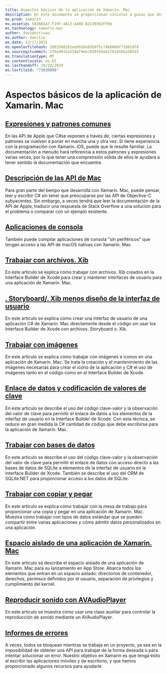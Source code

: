 ```yaml
---
title: Aspectos básicos de la aplicación de Xamarin. Mac
description: En este documento se proporcionan vínculos a guías que describen los distintos conceptos necesarios para entender el desarrollo de aplicaciones de Xamarin. Mac.
ms.prod: xamarin
ms.assetid: 5A36B3A7-F197-4AC3-A40D-B2C49362FF06
ms.technology: xamarin-mac
author: davidortinau
ms.author: daortin
ms.date: 12/17/2015
ms.openlocfilehash: 2603360162ee9918e83b9f5c74b8086f71d02df8
ms.sourcegitcommit: 2fbe4932a319af4ebc829f65eb1fb1816ba305d3
ms.translationtype: MT
ms.contentlocale: es-ES
ms.lasthandoff: 10/29/2019
ms.locfileid: "73030098"
---
```

# <a name="xamarinmac-application-fundamentals"></a>Aspectos básicos de la aplicación de Xamarin. Mac

## <a name="common-patterns-and-idiomsmacapp-fundamentalspatternsmd"></a>[Expresiones y patrones comunes](~/mac/app-fundamentals/patterns.md)

En las API de Apple que C#se exponen a través de, ciertas expresiones y patrones se vuelven a poner en marcha una y otra vez. Si tiene experiencia con la programación con Xamarin. iOS, puede que le resulte familiar. La documentación a menudo hará referencia a estos patrones y expresiones varias veces, por lo que tener una comprensión sólida de ellos le ayudará a tener sentido la documentación que encuentre.

## <a name="understanding-mac-apismacapp-fundamentalsmac-apismd"></a>[Descripción de las API de Mac](~/mac/app-fundamentals/mac-apis.md)

Para gran parte del tiempo que desarrolla con Xamarin. Mac, puede pensar, leer y escribir C# sin tener que preocuparse por las API de Objective-C subyacentes. Sin embargo, a veces tendrá que leer la documentación de la API de Apple, traducir una respuesta de Stack Overflow a una solución para el problema o comparar con un ejemplo existente.

## <a name="console-appsmacapp-fundamentalsconsolemd"></a>[Aplicaciones de consola](~/mac/app-fundamentals/console.md)

También puede compilar aplicaciones de consola "sin periféricos" que tengan acceso a las API de macOS nativas con Xamarin. Mac.

## <a name="working-with-xib-filesmacapp-fundamentalsxibmd"></a>[Trabajar con archivos. Xib](~/mac/app-fundamentals/xib.md)

En este artículo se explica cómo trabajar con archivos. Xib creados en la Interface Builder de Xcode para crear y mantener interfaces de usuario para una aplicación de Xamarin. Mac.

## <a name="storyboardxib-less-user-interface-designmacapp-fundamentalsxibless-uimd"></a>[. Storyboard/. Xib menos diseño de la interfaz de usuario](~/mac/app-fundamentals/xibless-ui.md)

En este artículo se explica cómo crear una interfaz de usuario de una aplicación C# de Xamarin. Mac directamente desde el código sin usar los Interface Builder de Xcode con archivos. Storyboard o. Xib.

## <a name="working-with-imagesmacapp-fundamentalsimagemd"></a>[Trabajar con imágenes](~/mac/app-fundamentals/image.md)

En este artículo se explica cómo trabajar con imágenes e iconos en una aplicación de Xamarin. Mac. Se trata la creación y el mantenimiento de las imágenes necesarias para crear el icono de la aplicación y C# el uso de imágenes tanto en el código como en el Interface Builder de Xcode.

## <a name="data-binding-and-key-value-codingmacapp-fundamentalsdatabindingmd"></a>[Enlace de datos y codificación de valores de clave](~/mac/app-fundamentals/databinding.md)

En este artículo se describe el uso del código clave-valor y la observación del valor de clave para permitir el enlace de datos a los elementos de la interfaz de usuario en la Interface Builder de Xcode. Con esta técnica, se reduce en gran medida la C# cantidad de código que debe escribirse para la aplicación de Xamarin. Mac. 

## <a name="working-with-databasesmacapp-fundamentalsdatabasesmd"></a>[Trabajar con bases de datos](~/mac/app-fundamentals/databases.md)

En este artículo se describe el uso del código clave-valor y la observación del valor de clave para permitir el enlace de datos con acceso directo a las bases de datos de SQLite a elementos de la interfaz de usuario en la Interface Builder de Xcode. También se describe el uso del ORM de SQLite.NET para proporcionar acceso a los datos de SQLite.

## <a name="working-with-copy-and-pastemacapp-fundamentalscopy-pastemd"></a>[Trabajar con copiar y pegar](~/mac/app-fundamentals/copy-paste.md)

En este artículo se explica cómo trabajar con la mesa de trabajo para proporcionar una copia y pegar en una aplicación de Xamarin. Mac. Muestra cómo trabajar con tipos de datos estándar que se pueden compartir entre varias aplicaciones y cómo admitir datos personalizados en una aplicación.

## <a name="sandboxing-a-xamarinmac-appmacapp-fundamentalssandboxingmd"></a>[Espacio aislado de una aplicación de Xamarin. Mac](~/mac/app-fundamentals/sandboxing.md)

En este artículo se describe el espacio aislado de una aplicación de Xamarin. Mac para su lanzamiento en App Store. Abarca todos los elementos que entran en un espacio aislado: directorios de contenedor, derechos, permisos definidos por el usuario, separación de privilegios y cumplimiento del kernel.

## <a name="playing-sound-with-avaudioplayermacapp-fundamentalssoundsmd"></a>[Reproducir sonido con AVAudioPlayer](~/mac/app-fundamentals/sounds.md)

En este artículo se muestra cómo usar una clase auxiliar para controlar la reproducción de sonido mediante un AVAudioPlayer.

## <a name="reporting-bugsmacapp-fundamentalstroubleshootingmd"></a>[Informes de errores](~/mac/app-fundamentals/troubleshooting.md)

A veces, todos se bloquean mientras se trabaja en un proyecto, ya sea en la imposibilidad de obtener una API para trabajar de la forma deseada o para intentar solucionar un error. Nuestro objetivo en Xamarin es que tenga éxito al escribir las aplicaciones móviles y de escritorio, y que hemos proporcionado algunos recursos para ayudarle.
